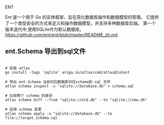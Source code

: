 ENT

Ent 是一个用于 Go 的实体框架，旨在简化数据库操作和数据模型的管理。
它提供了一个类型安全的方式来定义和操作数据模型，并支持多种数据库后端。
第一个版本迭代中,使用SQLite作为默认数据库。
https://github.com/ent/ent/blob/master/README_zh.md


## ent.Schema 导出到sql文件

```shell

# 安装 atlas
go install -tags 'sqlite' ariga.io/atlas/cmd/atlas@latest

# 导出 ent.Schema 当前对应数据库对应schema到 sql 文件
atlas schema inspect -u "sqlite://database.db" > schema.sql

# 比较两个 schema 的差异
atlas schema diff --from "sqlite://old.db" --to "sqlite://new.db"

# 应用 schema 变更
atlas schema apply -u "sqlite://database.db" --to file://target_schema.sql
```

